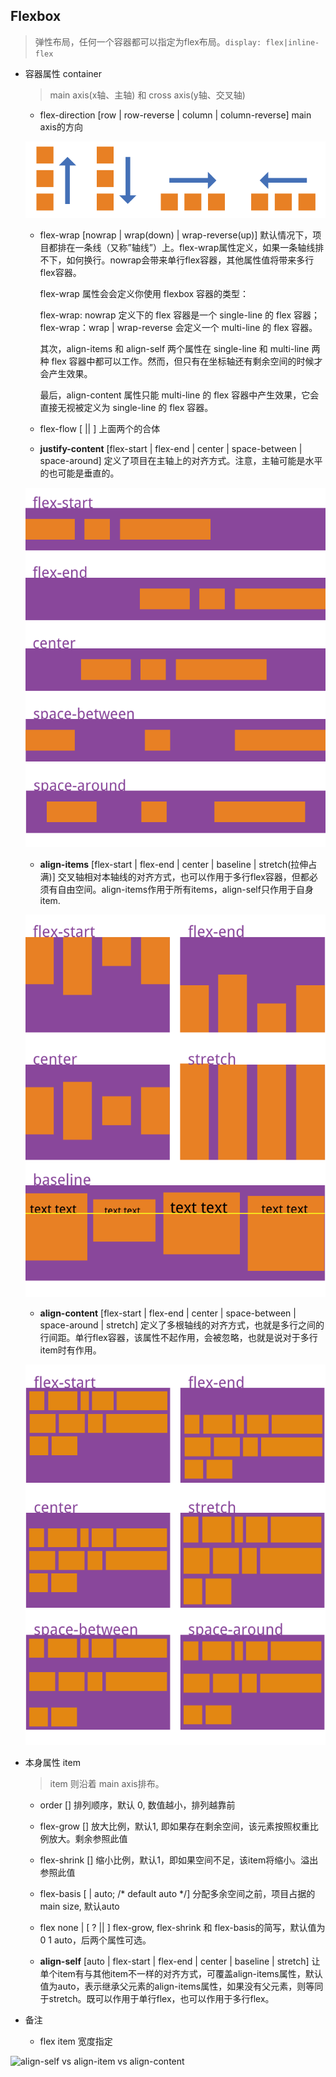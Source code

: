 ## Flexbox

  > 弹性布局，任何一个容器都可以指定为flex布局。`display: flex|inline-flex`

* 容器属性 container

  > main axis(x轴、主轴) 和 cross axis(y轴、交叉轴)

  - flex-direction [row | row-reverse | column | column-reverse] main axis的方向

  ![](./images/direction.png)

  - flex-wrap [nowrap | wrap(down) | wrap-reverse(up)] 默认情况下，项目都排在一条线（又称”轴线”）上。flex-wrap属性定义，如果一条轴线排不下，如何换行。nowrap会带来单行flex容器，其他属性值将带来多行flex容器。

    flex-wrap 属性会会定义你使用 flexbox 容器的类型：

    flex-wrap: nowrap 定义下的 flex 容器是一个 single-line 的 flex 容器；
    flex-wrap：wrap | wrap-reverse 会定义一个 multi-line 的 flex 容器。

    其次，align-items 和 align-self 两个属性在 single-line 和 multi-line 两种 flex 容器中都可以工作。然而，但只有在坐标轴还有剩余空间的时候才会产生效果。

    最后，align-content 属性只能 multi-line 的 flex 容器中产生效果，它会直接无视被定义为 single-line 的 flex 容器。

  - flex-flow [<flex-direction> || <flex-wrap>] 上面两个的合体

  - **justify-content** [flex-start | flex-end | center | space-between | space-around] 定义了项目在主轴上的对齐方式。注意，主轴可能是水平的也可能是垂直的。

  ![](./images/justify.png)

  - **align-items** [flex-start | flex-end | center | baseline | stretch(拉伸占满)] 交叉轴相对本轴线的对齐方式，也可以作用于多行flex容器，但都必须有自由空间。align-items作用于所有items，align-self只作用于自身item.

  ![](./images/align.png)

  - **align-content** [flex-start | flex-end | center | space-between | space-around | stretch] 定义了多根轴线的对齐方式，也就是多行之间的行间距。单行flex容器，该属性不起作用，会被忽略，也就是说对于多行item时有作用。

  ![](./images/align-content.png)

* 本身属性 item

  > item 则沿着 main axis排布。

  - order [<integer>] 排列顺序，默认 0, 数值越小，排列越靠前

  - flex-grow [<number>] 放大比例，默认1, 即如果存在剩余空间，该元素按照权重比例放大。剩余参照此值

  - flex-shrink [<number>] 缩小比例，默认1，即如果空间不足，该item将缩小。溢出参照此值

  - flex-basis [<length> | auto; /* default auto */] 分配多余空间之前，项目占据的 main size, 默认auto

  - flex none | [ <flex-grow> <flex-shrink>? || <flex-basis> ] flex-grow, flex-shrink 和 flex-basis的简写，默认值为0 1 auto，后两个属性可选。

  - **align-self** [auto | flex-start | flex-end | center | baseline | stretch] 让单个item有与其他item不一样的对齐方式，可覆盖align-items属性，默认值为auto，表示继承父元素的align-items属性，如果没有父元素，则等同于stretch。既可以作用于单行flex，也可以作用于多行flex。

* 备注

  - flex item 宽度指定

![align-self vs align-item vs align-content](https://juejin.im/entry/5b1de4c15188257d53145ce8)
